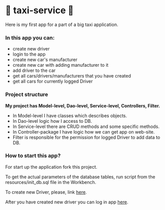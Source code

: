 # 🚕 taxi-service 🚕
Here is my first app for a part of a big taxi application.

### In this app you can:
- create new driver
- login to the app
- create new car's manufacturer
- create new car with adding manufacturer to it
- add driver to the car
- get all cars/drivers/manufacturers that you have created
- get all cars for currently logged Driver

### Project structure
**My project has Model-level, Dao-level, Service-level, Controllers, Filter.**
- In Model-level I have classes which describes objects.
- In Dao-level logic how I access to DB.
- In Service-level there are CRUD methods and some specific methods.
- In Controller-package I have logic how we can get app on web-site.
- Filter is responsible for the permission for logged Driver to add data to DB.

### How to start this app?
For start up the application fork this project.

To get the actual parameters of the database tables, run script from the resources/init_db.sql file in the Workbench.

To create new Driver, please, link [here](http://localhost:8080/login).

After you have created new driver you can log in app [here](http://localhost:8080/login).
